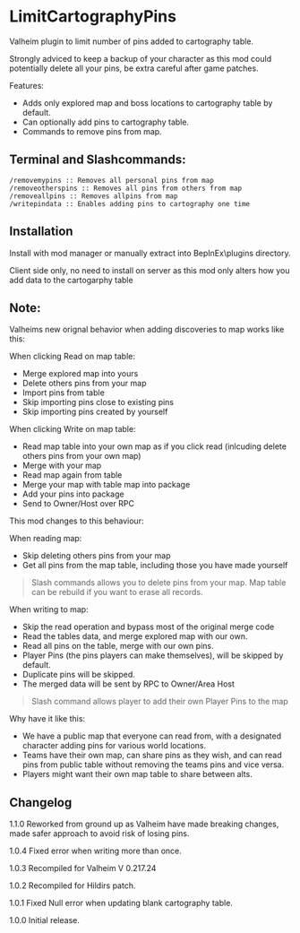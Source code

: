 # LimitCartographyPins

Valheim plugin to limit number of pins added to cartography table.

Strongly adviced to keep a backup of your character as this mod could potentially delete all your pins, be extra careful after game patches.

Features:
- Adds only explored map and boss locations to cartography table by default.
- Can optionally add pins to cartography table.
- Commands to remove pins from map.

## Terminal and Slashcommands:
```
/removemypins :: Removes all personal pins from map
/removeotherspins :: Removes all pins from others from map
/removeallpins :: Removes allpins from map
/writepindata :: Enables adding pins to cartography one time
```

## Installation
Install with mod manager or manually extract into BepInEx\plugins directory.

Client side only, no need to install on server as this mod only alters how you add data to the cartogarphy table

## Note:
Valheims new orignal behavior when adding discoveries to map works like this:

When clicking Read on map table:
- Merge explored map into yours
- Delete others pins from your map
- Import pins from table
- Skip importing pins close to existing pins
- Skip importing pins created by yourself

When clicking Write on map table:
- Read map table into your own map as if you click read (inlcuding delete others pins from your own map)
- Merge with your map
- Read map again from table
- Merge your map with table map into package
- Add your pins into package
- Send to Owner/Host over RPC

This mod changes to this behaviour:

When reading map:
- Skip deleting others pins from your map
- Get all pins from the map table, including those you have made yourself
>Slash commands allows you to delete pins from your map.
>Map table can be rebuild if you want to erase all records.

When writing to map:
- Skip the read operation and bypass most of the original merge code
- Read the tables data, and merge explored map with our own.
- Read all pins on the table, merge with our own pins.
- Player Pins (the pins players can make themselves), will be skipped by default.
- Duplicate pins will be skipped.
- The merged data will be sent by RPC to Owner/Area Host
>Slash command allows player to add their own Player Pins to the map
 
Why have it like this:
- We have a public map that everyone can read from, with a designated character adding pins for various world locations.
- Teams have their own map, can share pins as they wish, and can read pins from public table without removing the teams pins and vice versa.
- Players might want their own map table to share between alts.

## Changelog

1.1.0 Reworked from ground up as Valheim have made breaking changes, made safer approach to avoid risk of losing pins.

1.0.4 Fixed error when writing more than once.

1.0.3 Recompiled for Valheim V 0.217.24

1.0.2 Recompiled for Hildirs patch.

1.0.1 Fixed Null error when updating blank cartography table.

1.0.0 Initial release.
